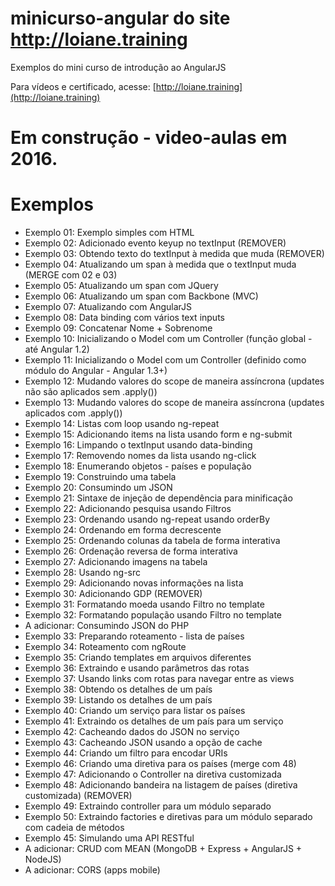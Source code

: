 # minicurso-angular do site http://loiane.training

Exemplos do mini curso de introdução ao AngularJS

Para vídeos e certificado, acesse: [http://loiane.training](http://loiane.training)

# Em construção - video-aulas em 2016.

# Exemplos
* Exemplo 01: Exemplo simples com HTML
* Exemplo 02: Adicionado evento keyup no textInput (REMOVER)
* Exemplo 03: Obtendo texto do textInput à medida que muda (REMOVER)
* Exemplo 04: Atualizando um span à medida que o textInput muda (MERGE com 02 e 03)
* Exemplo 05: Atualizando um span com JQuery
* Exemplo 06: Atualizando um span com Backbone (MVC)
* Exemplo 07: Atualizando com AngularJS
* Exemplo 08: Data binding com vários text inputs
* Exemplo 09: Concatenar Nome + Sobrenome
* Exemplo 10: Inicializando o Model com um Controller (função global - até Angular 1.2)
* Exemplo 11: Inicializando o Model com um Controller (definido como módulo do Angular - Angular 1.3+)
* Exemplo 12: Mudando valores do scope de maneira assíncrona (updates não são aplicados sem .apply())
* Exemplo 13: Mudando valores do scope de maneira assíncrona (updates aplicados com .apply())
* Exemplo 14: Listas com loop usando ng-repeat
* Exemplo 15: Adicionando items na lista usando form e ng-submit
* Exemplo 16: Limpando o textInput usando data-binding
* Exemplo 17: Removendo nomes da lista usando ng-click
* Exemplo 18: Enumerando objetos - países e população
* Exemplo 19: Construindo uma tabela
* Exemplo 20: Consumindo um JSON
* Exemplo 21: Sintaxe de injeção de dependência para minificação
* Exemplo 22: Adicionando pesquisa usando Filtros
* Exemplo 23: Ordenando usando ng-repeat usando orderBy
* Exemplo 24: Ordenando em forma decrescente
* Exemplo 25: Ordenando colunas da tabela de forma interativa
* Exemplo 26: Ordenação reversa de forma interativa
* Exemplo 27: Adicionando imagens na tabela
* Exemplo 28: Usando ng-src
* Exemplo 29: Adicionando novas informações na lista
* Exemplo 30: Adicionando GDP (REMOVER)
* Exemplo 31: Formatando moeda usando Filtro no template
* Exemplo 32: Formatando população usando Filtro no template
* A adicionar: Consumindo JSON do PHP
* Exemplo 33: Preparando roteamento - lista de países
* Exemplo 34: Roteamento com ngRoute
* Exemplo 35: Criando templates em arquivos diferentes
* Exemplo 36: Extraindo e usando parâmetros das rotas
* Exemplo 37: Usando links com rotas para navegar entre as views
* Exemplo 38: Obtendo os detalhes de um país
* Exemplo 39: Listando os detalhes de um país
* Exemplo 40: Criando um serviço para listar os países
* Exemplo 41: Extraindo os detalhes de um país para um serviço
* Exemplo 42: Cacheando dados do JSON no serviço
* Exemplo 43: Cacheando JSON usando a opção de cache
* Exemplo 44: Criando um filtro para encodar URIs
* Exemplo 46: Criando uma diretiva para os países (merge com 48)
* Exemplo 47: Adicionando o Controller na diretiva customizada
* Exemplo 48: Adicionando bandeira na listagem de países (diretiva customizada) (REMOVER)
* Exemplo 49: Extraindo controller para um módulo separado
* Exemplo 50: Extraindo factories e diretivas para um módulo separado com cadeia de métodos
* Exemplo 45: Simulando uma API RESTful
* A adicionar: CRUD com MEAN (MongoDB + Express + AngularJS + NodeJS)
* A adicionar: CORS (apps mobile)
